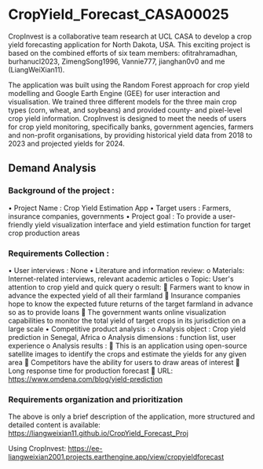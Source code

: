 # CropYield_Forecast_CASA00025

CropInvest is a collaborative team research at UCL CASA to develop a crop yield forecasting application for North Dakota, USA. This exciting project is based on the combined efforts of six team members: ofitrahramadhan, burhanucl2023, ZimengSong1996, Vannie777, jianghan0v0 and me (LiangWeiXian11).

The application was built using the Random Forest approach for crop yield modelling and Google Earth Engine (GEE) for user interaction and visualisation. We trained three different models for the three main crop types (corn, wheat, and soybeans) and provided county- and pixel-level crop yield information. CropInvest is designed to meet the needs of users for crop yield monitoring, specifically banks, government agencies, farmers and non-profit organisations, by providing historical yield data from 2018 to 2023 and projected yields for 2024.

## Demand Analysis
### Background of the project :
•	Project Name : Crop Yield Estimation App
•	Target users : Farmers, insurance companies, governments
•	Project goal : To provide a user-friendly yield visualization interface and yield estimation function for target crop production areas
### Requirements Collection :
•	User interviews : None
•	Literature and information review:
o	Materials: Internet-related interviews, relevant academic articles
o	Topic: User's attention to crop yield and quick query
o	result:
	Farmers want to know in advance the expected yield of all their farmland
	Insurance companies hope to know the expected future returns of the target farmland in advance so as to provide loans
	The government wants online visualization capabilities to monitor the total yield of target crops in its jurisdiction on a large scale
•	Competitive product analysis :
o	Analysis object : Crop yield prediction in Senegal, Africa 
o	Analysis dimensions : function list, user experience
o	Analysis results :
	This is an application using open-source satellite images to identify the crops and estimate the yields for any given area
	Competitors have the ability for users to draw areas of interest
	Long response time for production forecast
	URL: https://www.omdena.com/blog/yield-prediction

### Requirements organization and prioritization



The above is only a brief description of the application, more structured and detailed content is available: https://liangweixian11.github.io/CropYield_Forecast_Proj

Using CropInvest: https://ee-liangweixian2001.projects.earthengine.app/view/cropyieldforecast


